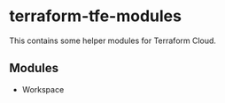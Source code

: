 # terraform-tfe-modules

This contains some helper modules for Terraform Cloud. 

## Modules

- Workspace
